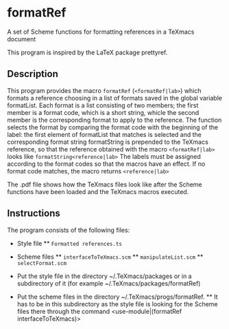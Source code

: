 # formatRef
A set of Scheme functions for  formatting references in a TeXmacs document


This program is inspired by the LaTeX package prettyref.

## Description

This program provides the macro `formatRef` (`<formatRef|lab>`) which formats a reference choosing in a list of formats saved in the global variable formatList. Each format is a list consisting of two members; the first member is a format code, which is a short string, whicle the second member is the corresponding format to apply to the reference. The function selects the format by comparing the format code with the beginning of the label: the first element of formatList that matches is selected and the corresponding format string formatString is prepended to the TeXmacs reference, so that the reference obtained with the macro `<formatRef|lab>` looks like 
`formatString<reference|lab>`
The labels must be assigned according to the format codes so that the macros have an effect. If no format code matches, the macro returns
`<reference|lab>`

The .pdf file shows how the TeXmacs files look like after the Scheme functions have been loaded and the TeXmacs macros executed.

## Instructions

The program consists of the following files:
* Style file
** `Formatted references.ts`
* Scheme files
** `interfaceToTeXmacs.scm`
** `manipulateList.scm`
** `selectFormat.scm`

* Put the style file in the directory ~/.TeXmacs/packages or in a subdirectory of it (for example ~/.TeXmacs/packages/formatRef)
* Put the scheme files in the directory ~/.TeXmacs/progs/formatRef.
** It has to be in this subdirectory as the style file is looking for the Scheme files there through the command <use-module|(formatRef interfaceToTeXmacs)>



